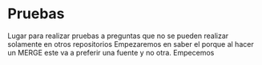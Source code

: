 # Pruebas
Lugar para realizar pruebas a preguntas que no se pueden realizar solamente en otros repositorios
Empezaremos en saber el porque al hacer un MERGE este va a preferir una fuente y no otra.
Empecemos
